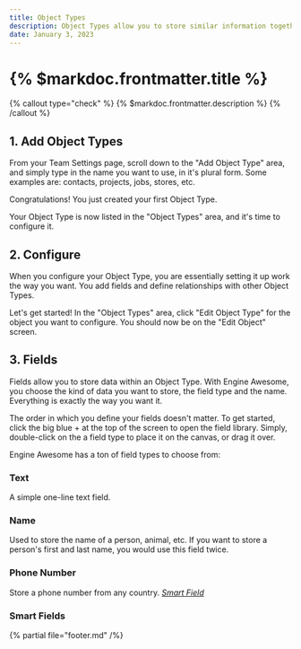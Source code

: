 ```yaml
---
title: Object Types
description: Object Types allow you to store similar information together—like contacts, quotes, or projects. Adding at least one Object Type is the first step to using Engine Awesome.
date: January 3, 2023
---
```


# {% $markdoc.frontmatter.title %}

{% callout type="check" %}
{% $markdoc.frontmatter.description %}
{% /callout %}



## 1. Add Object Types
From your Team Settings page, scroll down to the "Add Object Type" area, and simply type in the name you want to use, in it's plural form. Some examples are: contacts, projects, jobs, stores, etc. 

Congratulations! You just created your first Object Type.

Your Object Type is now listed in the "Object Types" area, and it's time to configure it. 

## 2. Configure
When you configure your Object Type, you are essentially setting it up work the way you want. You add fields and define relationships with other Object Types.

Let's get started! In the "Object Types" area, click "Edit Object Type" for the object you want to configure. You should now be on the "Edit Object" screen.

## 3. Fields
Fields allow you to store data within an Object Type. With Engine Awesome, you choose the kind of data you want to store, the field type and the name. Everything is exactly the way you want it. 

The order in which you define your fields doesn't matter. To get started, click the big blue + at the top of the screen to open the field library. Simply, double-click on the a field type to place it on the canvas, or drag it over.

Engine Awesome has a ton of field types to choose from:

### Text
A simple one-line text field. 

### Name
Used to store the name of a person, animal, etc. If you want to store a person's first and last name, you would use this field twice.

### Phone Number
Store a phone number from any country. *[Smart Field](#smart-fields)*


### Smart Fields

{% partial file="footer.md" /%}



